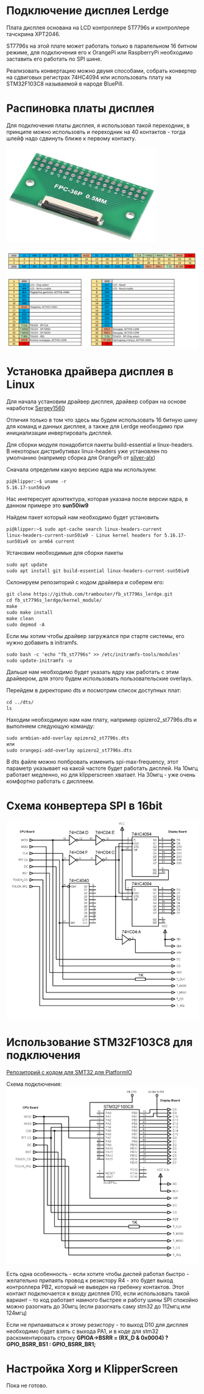 # Подключение дисплея Lerdge
Плата дисплея основана на LCD контроллере ST7796s и контроллере тачскрина XPT2046.

ST7796s на этой плате может работать только в паралельном 16 битном режиме, для подключения его к OrangePi или RaspberryPi необходимо заставить его работать по SPI шине.

Реализовать конвертацию можно двумя способами, собрать конвертер на сдвиговых регистрах 74HC4094 или использовать плату на STM32F103C8 называемой в народе BluePill.

# Распиновка платы дисплея
Для подключения платы дисплея, я использовал такой переходник, в принципе можно использовть и переходник на 40 контактов - тогда шлейф надо сдвинуть ближе к первому контакту.

![](images/FPC-36P.png)

![](images/dboard_pins.png)

# Установка драйвера дисплея в Linux
Для начала установим драйвер дисплея, драйвер собран на основе наработок [Sergey1560](https://github.com/Sergey1560/fb_st7796s)

Отличия только в том что здесь мы будем использовать 16 битную шину для команд и данных дисплея, а также для Lerdge необходимо при инициализации инвертировать дисплей.

Для сборки модуля понадобится пакеты build-essential и linux-headers.
В некоторых дистрибутивах linux-headers уже установлен по умолчанию (например сборка для OrangePi от [silver-alx](https://github.com/silver-alx/sbc/releases/tag/3.0.8))

Сначала определим какую версию ядра мы используем:
```
pi@klipper:~$ uname -r
5.16.17-sun50iw9
```

Нас инетересует архитектура, которая указана после версии ядра, в данном примере это **sun50iw9**

Найдем пакет который нам необходимо будет установить
```
pi@klipper:~$ sudo apt-cache search linux-headers-current
linux-headers-current-sun50iw9 - Linux kernel headers for 5.16.17-sun50iw9 on arm64 current
```

Установим необходимые для сборки пакеты 
```
sudo apt update
sudo apt install git build-essential linux-headers-current-sun50iw9
```

Склонируем репозиторий с кодом драйвера и соберем его:
```
git clone https://github.com/trambouter/fb_st7796s_lerdge.git
cd fb_st7796s_lerdge/kernel_module/
make
sudo make install
make clean
sudo depmod -A
```

Если мы хотим чтобы драйвер загружался при старте системы, его нужно добавить в initramfs.
```
sudo bash -c 'echo "fb_st7796s" >> /etc/initramfs-tools/modules'
sudo update-initramfs -u
```

Дальше нам необходимо будет указать ядру как работать с этим драйвером, для этого будем использовать пользовательские overlays.

Перейдем в директорию dts и посмотрим список доступных плат:
```
cd ../dts/
ls 
```

Находим необходимую нам нам плату, например opizero2_st7796s.dts и выполняем следующую команду:
```
sudo armbian-add-overlay opizero2_st7796s.dts
или
sudo orangepi-add-overlay opizero2_st7796s.dts
```

В dts файле можно попбровать изменить spi-max-frequency, этот параметр указывает на какой частоте будет работать дисплей. На 10мгц работает медленно, но для klipperscreen хватает. На 30мгц - уже очень комфортно работать с дисплеем.

# Схема конвертера SPI в 16bit
![](images/spi_convertor.png)

# Использование STM32F103C8 для подключения
[Репозиторий с кодом для SMT32 для PlatformIO](https://github.com/trambouter/stm32_spi2bus_lerdge)

Схема подключения:
![](images/bluepill_spi.png)

Есть одна особенность - если хотите чтобы диспей работал быстро - желательно припаять провод к резистору R4 - это будет выход контроллера PB2, который не выведен на гребенку контактов. Этот контакт подключается к входу дисплея D10, если использовать такой вариант - то код работает намного быстрее и работу шины SPI спокойно можно разогнать до 30мгц (если разогнать саму stm32 до 112мгц или 124мгц)

Если не припаиваться к этому резистору - то выход D10 для дисплея необходимо будет взять с выхода PA1, и в коде для stm32 раскоментировать строку **GPIOA->BSRR = (RX_D & 0x0004) ? GPIO_BSRR_BS1 : GPIO_BSRR_BR1;**

# Настройка Xorg и KlipperScreen
Пока не готово.

